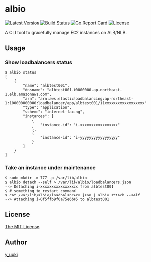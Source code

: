 # albio

[![Latest Version](http://img.shields.io/github/release/yuuki/albio.svg?style=flat-square)][release]
[![Build Status](http://img.shields.io/travis/yuuki/albio.svg?style=flat-square)][travis]
[![Go Report Card](https://goreportcard.com/badge/github.com/yuuki/albio)][goreport]
[![License](http://img.shields.io/:license-mit-blue.svg)][license]

[release]: https://github.com/yuuki/albio/releases
[travis]: http://travis-ci.org/yuuki/albio
[goreport]: https://goreportcard.com/report/github.com/yuuki/albio
[license]: http://doge.mit-license.org

A CLI tool to gracefully manage EC2 instances on ALB/NLB.

## Usage

### Show loadbalancers status

```shell
$ albio status
[
    {
        "name": "albtest001",
        "dnsname": "albtest001-00000000.ap-northeast-1.elb.amazonaws.com",
        "arn": "arn:aws:elasticloadbalancing:ap-northeast-1:100000000000:loadbalancer/app/albtest001/11xxxxxxxxxxxxxxxxxx"
        "type": "application",
        "scheme": "internet-facing",
        "instances": [
            {
                "instance-id": "i-xxxxxxxxxxxxxxxxx"
            },
            {
                "instance-id": "i-yyyyyyyyyyyyyyyyy"
            }
        ]
    }
]
```

### Take an instance under maintenance

```shell
$ sudo mkdir -m 777 -p /var/lib/albio
$ albio detach --self > /var/lib/albio/loadbalancers.json
--> Detaching i-xxxxxxxxxxxxxxxxx from albtest001
$ # something to restart command
$ cat /var/lib/albio/loadbalancers.json | albio attach --self
--> Attaching i-0f5ffb9f0a75e6b85 to albtest001
```

## License

[The MIT License](./LICENSE).

## Author

[y_uuki](https://github.com/yuuki)

